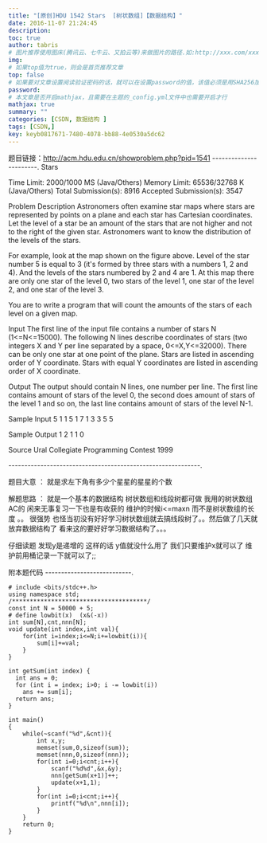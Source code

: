 ```yaml
---
title: "[原创]HDU 1542 Stars  [树状数组]【数据结构】"
date: 2016-11-07 21:24:45
description:
toc: true
author: tabris
# 图片推荐使用图床(腾讯云、七牛云、又拍云等)来做图片的路径.如:http://xxx.com/xxx.jpg
img:
# 如果top值为true，则会是首页推荐文章
top: false
# 如果要对文章设置阅读验证密码的话，就可以在设置password的值，该值必须是用SHA256加密后的密码，防止被他人识破
password:
# 本文章是否开启mathjax，且需要在主题的_config.yml文件中也需要开启才行
mathjax: true
summary: ""
categories: [CSDN, 数据结构 ]
tags: [CSDN,]
key: keyb0817671-7480-4078-bb88-4e0530a5dc62
---
```


题目链接：http://acm.hdu.edu.cn/showproblem.php?pid=1541
-----------------------.
Stars

Time Limit: 2000/1000 MS (Java/Others)    Memory Limit: 65536/32768 K (Java/Others)
Total Submission(s): 8916    Accepted Submission(s): 3547


Problem Description
Astronomers often examine star maps where stars are represented by points on a plane and each star has Cartesian coordinates. Let the level of a star be an amount of the stars that are not higher and not to the right of the given star. Astronomers want to know the distribution of the levels of the stars.



For example, look at the map shown on the figure above. Level of the star number 5 is equal to 3 (it's formed by three stars with a numbers 1, 2 and 4). And the levels of the stars numbered by 2 and 4 are 1. At this map there are only one star of the level 0, two stars of the level 1, one star of the level 2, and one star of the level 3.

You are to write a program that will count the amounts of the stars of each level on a given map.


Input
The first line of the input file contains a number of stars N (1<=N<=15000). The following N lines describe coordinates of stars (two integers X and Y per line separated by a space, 0<=X,Y<=32000). There can be only one star at one point of the plane. Stars are listed in ascending order of Y coordinate. Stars with equal Y coordinates are listed in ascending order of X coordinate.


Output
The output should contain N lines, one number per line. The first line contains amount of stars of the level 0, the second does amount of stars of the level 1 and so on, the last line contains amount of stars of the level N-1.


Sample Input
5
1 1
5 1
7 1
3 3
5 5


Sample Output
1
2
1
1
0


Source
Ural Collegiate Programming Contest 1999

 ------------------------------------------------------------.

题目大意 ：
就是求左下角有多少个星星的星星的个数


解题思路 ：
就是一个基本的数据结构
树状数组和线段树都可做
我用的树状数组AC的 闲来无事复习一下也是有收获的  维护的时候i<=maxn  而不是树状数组的长度 。。  很强势  也怪当初没有好好学习树状数组就去搞线段树了。。然后做了几天就放弃数据结构了  看来这的要好好学习数据结构了。。。

仔细读题 发现y是递增的 这样的话  y值就没什么用了  我们只要维护x就可以了 维护前用桶记录一下就可以了;;

附本题代码
---------------------------.
```
# include <bits/stdc++.h>
using namespace std;
/**************************************/
const int N = 50000 + 5;
# define lowbit(x)  (x&(-x))
int sum[N],cnt,nnn[N];
void update(int index,int val){
    for(int i=index;i<=N;i+=lowbit(i)){
        sum[i]+=val;
    }
}

int getSum(int index) {
  int ans = 0;
  for (int i = index; i>0; i -= lowbit(i))
    ans += sum[i];
  return ans;
}

int main()
{
    while(~scanf("%d",&cnt)){
        int x,y;
        memset(sum,0,sizeof(sum));
        memset(nnn,0,sizeof(nnn));
        for(int i=0;i<cnt;i++){
            scanf("%d%d",&x,&y);
            nnn[getSum(x+1)]++;
            update(x+1,1);
        }
        for(int i=0;i<cnt;i++){
            printf("%d\n",nnn[i]);
        }
    }
    return 0;
}
```
